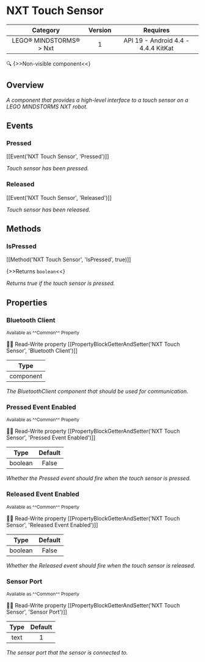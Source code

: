 # NXT Touch Sensor

| Category | Version | Requires |
|:--------:|:-------:|:--------:|
|LEGO® MINDSTORMS® > Nxt|1|API 19 - Android 4.4 - 4.4.4 KitKat|

:mag: {>>Non-visible component<<}

## Overview

_A component that provides a high-level interface to a touch sensor on a LEGO MINDSTORMS NXT robot._

## Events

### Pressed

[[Event('NXT Touch Sensor', 'Pressed')]]

_Touch sensor has been pressed._

### Released

[[Event('NXT Touch Sensor', 'Released')]]

_Touch sensor has been released._

## Methods

### IsPressed

[[Method('NXT Touch Sensor', 'IsPressed', true)]]

{>>Returns `boolean`<<}

_Returns true if the touch sensor is pressed._

## Properties

### Bluetooth Client

<small>Available as ^^Common^^ Property</small>

:eyes::pencil: Read-Write property
[[PropertyBlockGetterAndSetter('NXT Touch Sensor', 'Bluetooth Client')]]

| Type |
|:----:|
|component|

_The BluetoothClient component that should be used for communication._

### Pressed Event Enabled

<small>Available as ^^Common^^ Property</small>

:eyes::pencil: Read-Write property
[[PropertyBlockGetterAndSetter('NXT Touch Sensor', 'Pressed Event Enabled')]]

| Type | Default |
|:----:|:-------:|
|boolean|False|

_Whether the Pressed event should fire when the touch sensor is pressed._

### Released Event Enabled

<small>Available as ^^Common^^ Property</small>

:eyes::pencil: Read-Write property
[[PropertyBlockGetterAndSetter('NXT Touch Sensor', 'Released Event Enabled')]]

| Type | Default |
|:----:|:-------:|
|boolean|False|

_Whether the Released event should fire when the touch sensor is released._

### Sensor Port

<small>Available as ^^Common^^ Property</small>

:eyes::pencil: Read-Write property
[[PropertyBlockGetterAndSetter('NXT Touch Sensor', 'Sensor Port')]]

| Type | Default |
|:----:|:-------:|
|text|1|

_The sensor port that the sensor is connected to._